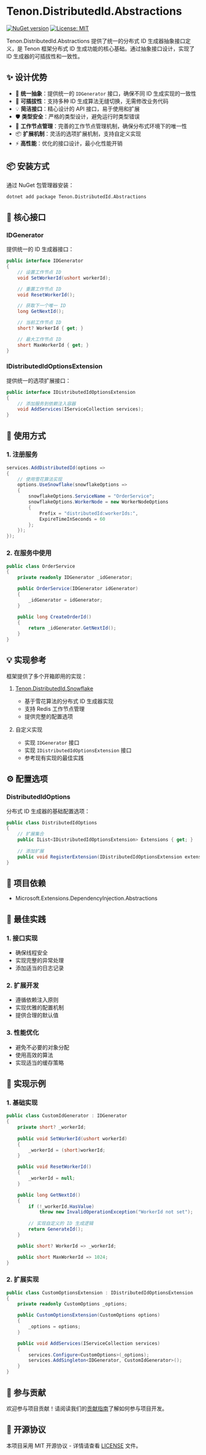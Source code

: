 # Tenon.DistributedId.Abstractions

[![NuGet version](https://badge.fury.io/nu/Tenon.DistributedId.Abstractions.svg)](https://badge.fury.io/nu/Tenon.DistributedId.Abstractions)
[![License: MIT](https://img.shields.io/badge/License-MIT-yellow.svg)](https://opensource.org/licenses/MIT)

Tenon.DistributedId.Abstractions 提供了统一的分布式 ID 生成器抽象接口定义，是 Tenon 框架分布式 ID 生成功能的核心基础。通过抽象接口设计，实现了 ID 生成器的可插拔性和一致性。

## ✨ 设计优势

- 🎯 **统一抽象**：提供统一的 `IDGenerator` 接口，确保不同 ID 生成实现的一致性
- 🔌 **可插拔性**：支持多种 ID 生成算法无缝切换，无需修改业务代码
- 💡 **简洁接口**：精心设计的 API 接口，易于使用和扩展
- 🛡️ **类型安全**：严格的类型设计，避免运行时类型错误
- 🔄 **工作节点管理**：完善的工作节点管理机制，确保分布式环境下的唯一性
- 📦 **扩展机制**：灵活的选项扩展机制，支持自定义实现
- ⚡ **高性能**：优化的接口设计，最小化性能开销

## 📦 安装方式

通过 NuGet 包管理器安装：
```bash
dotnet add package Tenon.DistributedId.Abstractions
```

## 🚀 核心接口

### IDGenerator

提供统一的 ID 生成器接口：

```csharp
public interface IDGenerator
{
    // 设置工作节点 ID
    void SetWorkerId(ushort workerId);

    // 重置工作节点 ID
    void ResetWorkerId();

    // 获取下一个唯一 ID
    long GetNextId();

    // 当前工作节点 ID
    short? WorkerId { get; }

    // 最大工作节点 ID
    short MaxWorkerId { get; }
}
```

### IDistributedIdOptionsExtension

提供统一的选项扩展接口：

```csharp
public interface IDistributedIdOptionsExtension
{
    // 添加服务到依赖注入容器
    void AddServices(IServiceCollection services);
}
```

## 📖 使用方式

### 1. 注册服务

```csharp
services.AddDistributedId(options =>
{
    // 使用雪花算法实现
    options.UseSnowflake(snowflakeOptions => 
    {
        snowflakeOptions.ServiceName = "OrderService";
        snowflakeOptions.WorkerNode = new WorkerNodeOptions 
        {
            Prefix = "distributedId:workerIds:",
            ExpireTimeInSeconds = 60
        };
    });
});
```

### 2. 在服务中使用

```csharp
public class OrderService
{
    private readonly IDGenerator _idGenerator;

    public OrderService(IDGenerator idGenerator)
    {
        _idGenerator = idGenerator;
    }

    public long CreateOrderId()
    {
        return _idGenerator.GetNextId();
    }
}
```

## 💡 实现参考

框架提供了多个开箱即用的实现：

1. [Tenon.DistributedId.Snowflake](../../Tenon.DistributedId.Snowflake/README.md)
   - 基于雪花算法的分布式 ID 生成器实现
   - 支持 Redis 工作节点管理
   - 提供完整的配置选项

2. 自定义实现
   - 实现 `IDGenerator` 接口
   - 实现 `IDistributedIdOptionsExtension` 接口
   - 参考现有实现的最佳实践

## ⚙️ 配置选项

### DistributedIdOptions

分布式 ID 生成器的基础配置选项：

```csharp
public class DistributedIdOptions
{
    // 扩展集合
    public IList<IDistributedIdOptionsExtension> Extensions { get; }
    
    // 添加扩展
    public void RegisterExtension(IDistributedIdOptionsExtension extension);
}
```

## 🔨 项目依赖

- Microsoft.Extensions.DependencyInjection.Abstractions

## 📝 最佳实践

### 1. 接口实现
- 确保线程安全
- 实现完整的异常处理
- 添加适当的日志记录

### 2. 扩展开发
- 遵循依赖注入原则
- 实现优雅的配置机制
- 提供合理的默认值

### 3. 性能优化
- 避免不必要的对象分配
- 使用高效的算法
- 实现适当的缓存策略

## 🌰 实现示例

### 1. 基础实现

```csharp
public class CustomIdGenerator : IDGenerator
{
    private short? _workerId;
    
    public void SetWorkerId(ushort workerId)
    {
        _workerId = (short)workerId;
    }

    public void ResetWorkerId()
    {
        _workerId = null;
    }

    public long GetNextId()
    {
        if (!_workerId.HasValue)
            throw new InvalidOperationException("WorkerId not set");
            
        // 实现自定义的 ID 生成逻辑
        return GenerateId();
    }

    public short? WorkerId => _workerId;

    public short MaxWorkerId => 1024;
}
```

### 2. 扩展实现

```csharp
public class CustomOptionsExtension : IDistributedIdOptionsExtension
{
    private readonly CustomOptions _options;

    public CustomOptionsExtension(CustomOptions options)
    {
        _options = options;
    }

    public void AddServices(IServiceCollection services)
    {
        services.Configure<CustomOptions>(_options);
        services.AddSingleton<IDGenerator, CustomIdGenerator>();
    }
}
```

## 🤝 参与贡献

欢迎参与项目贡献！请阅读我们的[贡献指南](../../../CONTRIBUTING.md)了解如何参与项目开发。

## 📄 开源协议

本项目采用 MIT 开源协议 - 详情请查看 [LICENSE](../../../LICENSE) 文件。
